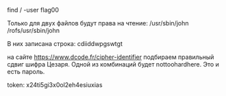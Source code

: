 find / -user flag00

Только для двух файлов будут права на чтение:
/usr/sbin/john
/rofs/usr/sbin/john

В них записана строка: cdiiddwpgswtgt

на сайте https://www.dcode.fr/cipher-identifier подбираем правильный сдвиг шифра Цезаря.
Одной из комбинаций будет nottoohardhere. Это и есть пароль.

token: x24ti5gi3x0ol2eh4esiuxias